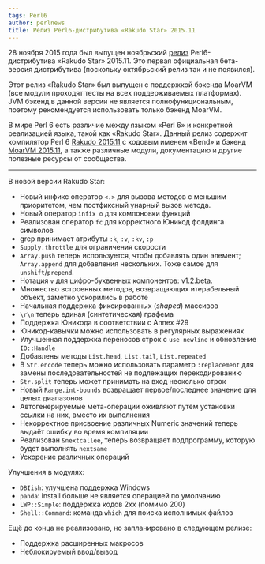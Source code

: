 ```yaml
---
tags: Perl6
author: perlnews
title: Релиз Perl6-дистрибутива «Rakudo Star» 2015.11
---
```


28 ноября 2015 года был выпущен ноябрьский
[релиз](http://rakudo.org/2015/11/28/announce-rakudo-star-release-2015-11-now-in-beta/)
Perl6-дистрибутива «Rakudo Star» 2015.11. Это первая официальная бета-версия
дистрибутива (поскольку октябрьский релиз так и не появился).

Этот релиз «Rakudo Star» был выпущен с поддержкой бэкенда MoarVM (все модули
проходят тесты на всех поддерживаемых платформах). JVM бэкенд в данной версии
не является полнофункциональным, поэтому рекомендуется использовать только
бэкенд MoarVM.

В мире Perl 6 есть различие между языком «Perl 6» и конкретной реализацией
языка, такой как «Rakudo Star». Данный релиз содержит компилятор Perl 6
[Rakudo 2015.11](https://github.com/rakudo/rakudo/blob/nom/docs/announce/2015.11.md)
с кодовым именем «Bend» и бэкенд [MoarVM 2015.11](http://moarvm.org/), а также
различные модули, документацию и другие полезные ресурсы от сообщества.

---

В новой версии Rakudo Star:

* Новый инфикс оператор `<.>` для вызова методов с меньшим приоритетом, чем
  постфиксный унарный вызов метода.
* Новый оператор `infix o` для компоновки функций
* Реализован оператор `fc` для корректного Юникод фолдинга символов
* grep принимает атрибуты `:k`, `:v`, `:kv`, `:p`
* `Supply.throttle` для ограничения скорости
* `Array.push` теперь используется, чтобы добавлять один элемент;
  `Array.append` для добавления нескольких. Тоже самое для `unshift`/`prepend`.
* Нотация `v` для цифро-буквенных компонентов: v1.2.beta.
* Множество встроенных методов, возвращающих итерабельный объект, заметно
  ускорились в работе
* Начальная поддержка фиксированных (_shaped_) массивов
* `\r\n` теперь единая (синтетическая) графема
* Поддержка Юникода в соответствии с  Annex #29
* Юникод-кавычки можно использовать в регулярных выражениях
* Улучшенная поддержка переносов строк с `use newline` и обновление
  `IO::Handle`
* Добавлены методы `List.head`, `List.tail`, `List.repeated`
* В `Str.encode` теперь можно использовать параметр `:replacement` для замены
  последовательностей не подлежащих перекодированию
* `Str.split` теперь может принимать на вход несколько строк
* Новый `Range.int-bounds` возвращает первое/последнее значение для целых
  диапазонов
* Автогенерируемые мета-операции оживляют путём установки ссылки на них, вместо
  их выполнения
* Некорректное присвоение различных Numeric значений теперь выдаёт ошибку во
  время компиляции
* Реализован `&nextcallee`, теперь возвращает подпрограмму, которую будет
  выполнять `nextsame`
* Ускорение различных операций

Улучшения в модулях:

* `DBIish`: улучшена поддержка Windows
* `panda`: install больше не является операцией по умолчанию
* `LWP::Simple`: поддержка кодов 2xx (помимо 200)
* `Shell::Command`: команда `which` для поиска исполнимых файлов

Ещё до конца не реализовано, но запланировано в следующем релизе:

* Поддержка расширенных макросов
* Неблокируемый ввод/вывод

